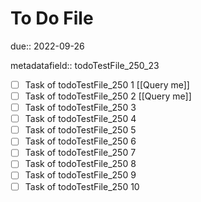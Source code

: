 # To Do File

due:: 2022-09-26

metadatafield:: todoTestFile_250_23

- [ ] Task of todoTestFile_250 1 [[Query me]]
- [ ] Task of todoTestFile_250 2 [[Query me]]
- [ ] Task of todoTestFile_250 3
- [ ] Task of todoTestFile_250 4
- [ ] Task of todoTestFile_250 5
- [ ] Task of todoTestFile_250 6
- [ ] Task of todoTestFile_250 7
- [ ] Task of todoTestFile_250 8
- [ ] Task of todoTestFile_250 9
- [ ] Task of todoTestFile_250 10